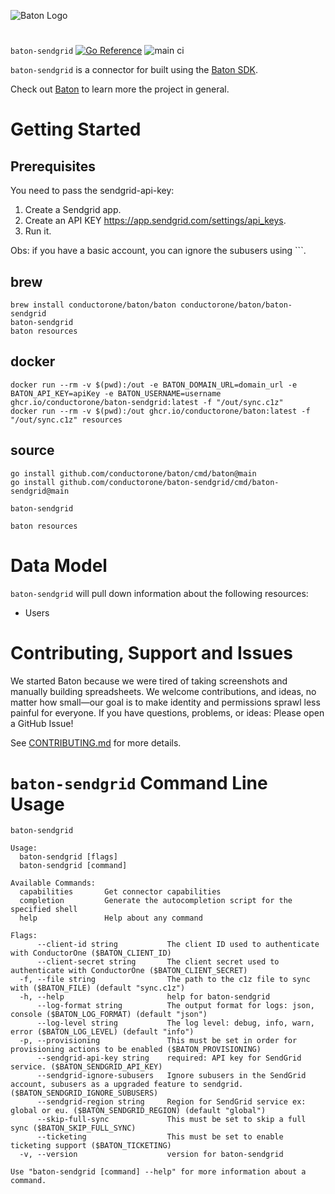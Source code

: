 ![Baton Logo](./docs/images/baton-logo.png)

#

`baton-sendgrid` [![Go Reference](https://pkg.go.dev/badge/github.com/conductorone/baton-sendgrid.svg)](https://pkg.go.dev/github.com/conductorone/baton-sendgrid) ![main ci](https://github.com/conductorone/baton-sendgrid/actions/workflows/main.yaml/badge.svg)

`baton-sendgrid` is a connector for built using the [Baton SDK](https://github.com/conductorone/baton-sdk).

Check out [Baton](https://github.com/conductorone/baton) to learn more the project in general.

# Getting Started

## Prerequisites

You need to pass the sendgrid-api-key:

1. Create a Sendgrid app.
2. Create an API KEY https://app.sendgrid.com/settings/api_keys.
3. Run it.

Obs: if you have a basic account, you can ignore the subusers using ```.

## brew

```
brew install conductorone/baton/baton conductorone/baton/baton-sendgrid
baton-sendgrid
baton resources
```

## docker

```
docker run --rm -v $(pwd):/out -e BATON_DOMAIN_URL=domain_url -e BATON_API_KEY=apiKey -e BATON_USERNAME=username ghcr.io/conductorone/baton-sendgrid:latest -f "/out/sync.c1z"
docker run --rm -v $(pwd):/out ghcr.io/conductorone/baton:latest -f "/out/sync.c1z" resources
```

## source

```
go install github.com/conductorone/baton/cmd/baton@main
go install github.com/conductorone/baton-sendgrid/cmd/baton-sendgrid@main

baton-sendgrid

baton resources
```

# Data Model

`baton-sendgrid` will pull down information about the following resources:

- Users

# Contributing, Support and Issues

We started Baton because we were tired of taking screenshots and manually
building spreadsheets. We welcome contributions, and ideas, no matter how
small&mdash;our goal is to make identity and permissions sprawl less painful for
everyone. If you have questions, problems, or ideas: Please open a GitHub Issue!

See [CONTRIBUTING.md](https://github.com/ConductorOne/baton/blob/main/CONTRIBUTING.md) for more details.

# `baton-sendgrid` Command Line Usage

```
baton-sendgrid

Usage:
  baton-sendgrid [flags]
  baton-sendgrid [command]

Available Commands:
  capabilities       Get connector capabilities
  completion         Generate the autocompletion script for the specified shell
  help               Help about any command

Flags:
      --client-id string           The client ID used to authenticate with ConductorOne ($BATON_CLIENT_ID)
      --client-secret string       The client secret used to authenticate with ConductorOne ($BATON_CLIENT_SECRET)
  -f, --file string                The path to the c1z file to sync with ($BATON_FILE) (default "sync.c1z")
  -h, --help                       help for baton-sendgrid
      --log-format string          The output format for logs: json, console ($BATON_LOG_FORMAT) (default "json")
      --log-level string           The log level: debug, info, warn, error ($BATON_LOG_LEVEL) (default "info")
  -p, --provisioning               This must be set in order for provisioning actions to be enabled ($BATON_PROVISIONING)
      --sendgrid-api-key string    required: API key for SendGrid service. ($BATON_SENDGRID_API_KEY)
      --sendgrid-ignore-subusers   Ignore subusers in the SendGrid account, subusers as a upgraded feature to sendgrid. ($BATON_SENDGRID_IGNORE_SUBUSERS)
      --sendgrid-region string     Region for SendGrid service ex: global or eu. ($BATON_SENDGRID_REGION) (default "global")
      --skip-full-sync             This must be set to skip a full sync ($BATON_SKIP_FULL_SYNC)
      --ticketing                  This must be set to enable ticketing support ($BATON_TICKETING)
  -v, --version                    version for baton-sendgrid

Use "baton-sendgrid [command] --help" for more information about a command.
```
